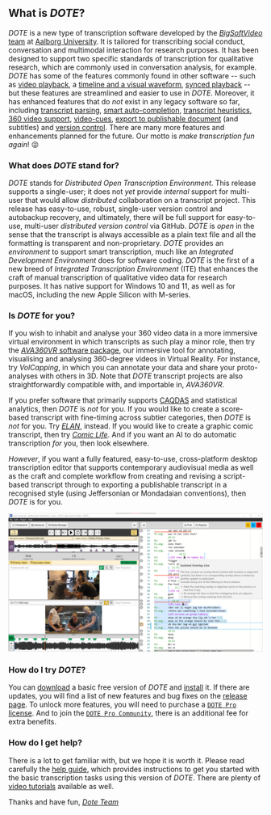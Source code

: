 ## What is _DOTE_?

_DOTE_ is a new type of transcription software developed by the [_BigSoftVideo_ team](https://github.com/BigSoftVideo) at [Aalborg University](https://www.bigvideo.aau.dk).
It is tailored for transcribing social conduct, conversation and multimodal interaction for research purposes.
It has been designed to support two specific standards of transcription for qualitative research, which are commonly used in conversation analysis, for example.
_DOTE_ has some of the features commonly found in other software -- such as [video playback](play.md), a [timeline and a visual waveform](timeline.md), [synced playback](sync-code.md) -- but these features are streamlined and easier to use in _DOTE_.
Moreover, it has enhanced features that do _not_ exist in any legacy software so far, including [transcript parsing](errors.md), [smart auto-completion](transcript.md#autocomplete), [transcript heuristics](jefferson.md#realign), [360 video support](media.md), [video-cues](cues.md), [export to publishable document](export.md) (and subtitles) and [version control](versioncontrol.md).
There are many more features and enhancements planned for the future.
Our motto is _make transcription fun again_! 😜

### What does _DOTE_ stand for?

_DOTE_ stands for _Distributed Open Transcription Environment_.
This release supports a single-user; it does not _yet_ provide _internal_ support for multi-user that would allow _distributed_ collaboration on a transcript project.
This release has easy-to-use, robust, single-user version control and autobackup recovery, and ultimately, there will be full support for easy-to-use, multi-user _distributed version control_ via GitHub.
_DOTE_ is _open_ in the sense that the transcript is always accessible as a plain text file and all the formatting is transparent and non-proprietary.
_DOTE_ provides an _environment_ to support smart transcription, much like an _Integrated Development Environment_ does for software coding.
_DOTE_ is the first of a new breed of _Integrated Transcription Environment_ (ITE) that enhances the craft of manual transcription of qualitative video data for research purposes.
It has native support for Windows 10 and 11, as well as for macOS, including the new Apple Silicon with M-series.

### Is _DOTE_ for you?

If you wish to inhabit and analyse your 360 video data in a more immersive virtual environment in which transcripts as such play a minor role, then try the [_AVA360VR_ software package](https://github.com/BigSoftVideo/AVA360VR), our immersive tool for annotating, visualising and analysing 360-degree videos in Virtual Reality.
For instance, try _VolCapping_, in which you can annotate your data and share your proto-analyses with others in 3D.
Note that _DOTE_ transcript projects are also straightforwardly compatible with, and importable in, _AVA360VR_.

If you prefer software that primarily supports [CAQDAS](https://en.wikipedia.org/wiki/Computer-assisted_qualitative_data_analysis_software) and statistical analytics, then _DOTE_ is _not_ for you.
If you would like to create a score-based transcript with fine-timing across subtier categories, then _DOTE_ is _not_ for you.
Try [_ELAN_](https://archive.mpi.nl/tla/elan), instead.
If you would like to create a graphic comic transcript, then try [_Comic Life_](https://plasq.com).
And if you want an AI to do automatic transcription _for_ you, then look elsewhere.

_However_, if you want a fully featured, easy-to-use, cross-platform desktop transcription editor that supports contemporary audiovisual media as well as the craft and complete workflow from creating and revising a script-based transcript through to exporting a publishable transcript in a recognised style (using Jeffersonian or Mondadaian conventions), then _DOTE_ is for you.

[![DOTE UI](images/UI/UI.png)](images/UI/UI.png)

### How do I try _DOTE_?

You can [download](https://github.com/BigSoftVideo/DOTE/releases) a basic free version of _DOTE_ and [install](install.md) it.
If there are updates, you will find a list of new features and bug fixes on the [release page](https://github.com/BigSoftVideo/DOTE/releases).
To unlock more features, you will need to purchase a [`DOTE Pro` license](pro.md).
And to join the [`DOTE Pro Community`](pro.md), there is an additional fee for extra benefits.

### How do I get help?

There is a lot to get familiar with, but we hope it is worth it.
Please read carefully the [help guide](help.md), which provides instructions to get you started with the basic transcription tasks using this version of _DOTE_.
There are plenty of [video tutorials](help.md#tutorials) available as well.

Thanks and have fun, [_Dote Team_](contributing.md)
